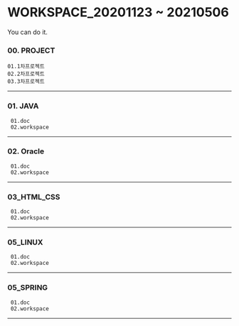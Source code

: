 # WORKSPACE_20201123 ~ 20210506
You can do it.

### 00. PROJECT  
    01.1차프로젝트  
    02.2차프로젝트  
    03.3차프로젝트  

---
### 01. JAVA  
     01.doc
     02.workspace  
---

### 02. Oracle    
     01.doc  
     02.workspace  
---

### 03_HTML_CSS
     01.doc  
     02.workspace  
---

### 05_LINUX
     01.doc  
     02.workspace  
---

### 05_SPRING
     01.doc  
     02.workspace  
---
